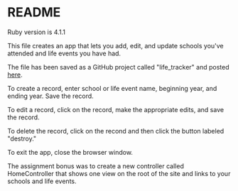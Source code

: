 README
===================

Ruby version is 4.1.1

This file creates an app that lets you add, edit, and update schools you've attended and life events you have had.

The file has been saved as a GitHub project called "life_tracker" and posted [here](https://basecamp.com/1940253/projects/6016749/messages/27170808).

To create a record, enter school or life event name, beginning year, and ending year.
Save the record.

To edit a record, click on the record, make the appropriate edits, and save the record.

To delete the record, click on the recond and then click the button labeled "destroy."

To exit the app, close the browser window.


The assignment bonus was to create a new controller called HomeController that shows one view on the root of the site and links to your schools and life events.
